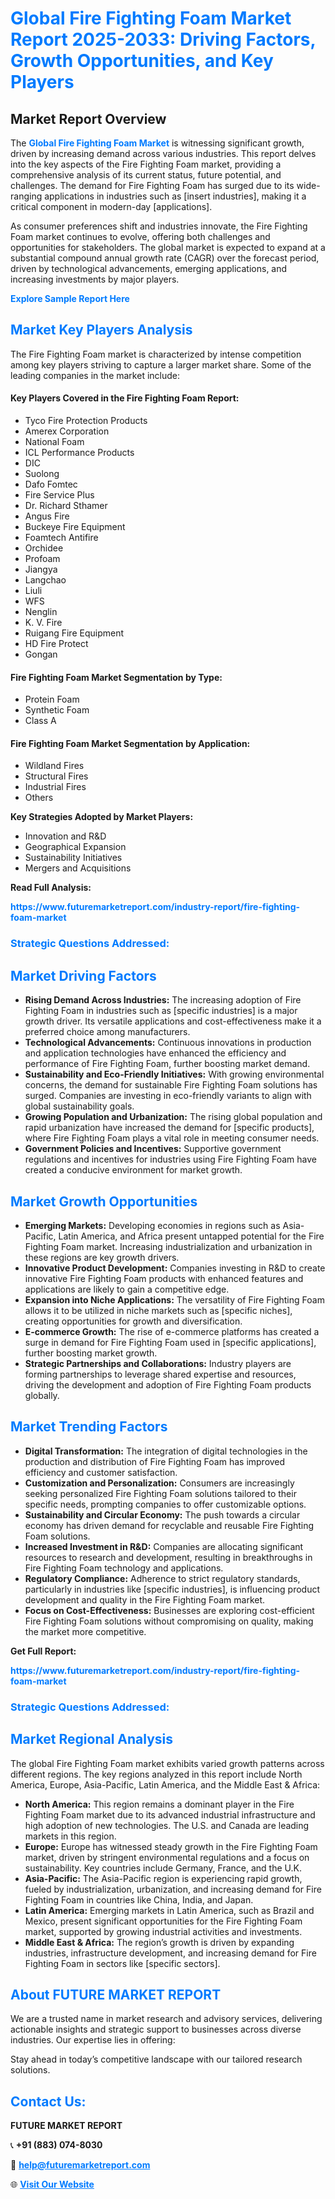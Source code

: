 <h1 style="color: #007BFF;">Global Fire Fighting Foam Market Report 2025-2033: Driving Factors, Growth Opportunities, and Key Players</h1>

<section id="overview">
<h2>Market Report Overview</h2>
<p>The <a href="https://www.futuremarketreport.com/industry-report/fire-fighting-foam-market" style="color: #007BFF; text-decoration: none;"><strong>Global Fire Fighting Foam Market</strong></a> is witnessing significant growth, driven by increasing demand across various industries. This report delves into the key aspects of the Fire Fighting Foam market, providing a comprehensive analysis of its current status, future potential, and challenges. The demand for Fire Fighting Foam has surged due to its wide-ranging applications in industries such as [insert industries], making it a critical component in modern-day [applications].</p>
<p>As consumer preferences shift and industries innovate, the Fire Fighting Foam market continues to evolve, offering both challenges and opportunities for stakeholders. The global market is expected to expand at a substantial compound annual growth rate (CAGR) over the forecast period, driven by technological advancements, emerging applications, and increasing investments by major players.</p>
</section>

<section id="overview">
<p><a href="https://www.futuremarketreport.com/request-sample/reportId=57058" style="color: #007BFF; text-decoration: none;"><strong>Explore Sample Report Here</strong></a></p>
</section>

<section id="key-players">
<h2 style="color: #007BFF;">Market Key Players Analysis</h2>
<p>The Fire Fighting Foam market is characterized by intense competition among key players striving to capture a larger market share. Some of the leading companies in the market include:</p>
<h4>Key Players Covered in the Fire Fighting Foam Report:</h4>
<ul><li>Tyco Fire Protection Products</li><li>Amerex Corporation</li><li>National Foam</li><li>ICL Performance Products</li><li>DIC</li><li>Suolong</li><li>Dafo Fomtec</li><li>Fire Service Plus</li><li>Dr. Richard Sthamer</li><li>Angus Fire</li><li>Buckeye Fire Equipment</li><li>Foamtech Antifire</li><li>Orchidee</li><li>Profoam</li><li>Jiangya</li><li>Langchao</li><li>Liuli</li><li>WFS</li><li>Nenglin</li><li>K. V. Fire</li><li>Ruigang Fire Equipment</li><li>HD Fire Protect</li><li>Gongan</li></ul>
<h4>Fire Fighting Foam Market Segmentation by Type:</h4>
<ul><li>Protein Foam</li><li>Synthetic Foam</li><li>Class A</li></ul>

<h4>Fire Fighting Foam Market Segmentation by Application:</h4>
<ul><li>Wildland Fires</li><li>Structural Fires</li><li>Industrial Fires</li><li>Others</li></ul>
<p><strong>Key Strategies Adopted by Market Players:</strong></p>
<ul>
<li>Innovation and R&D</li>
<li>Geographical Expansion</li>
<li>Sustainability Initiatives</li>
<li>Mergers and Acquisitions</li>
</ul>
</section>

<section>
<p><strong>Read Full Analysis: </strong></p><a href="https://www.futuremarketreport.com/industry-report/fire-fighting-foam-market" style="color: #007BFF; text-decoration: none;"><strong>https://www.futuremarketreport.com/industry-report/fire-fighting-foam-market</strong></a>
<h3 style="color: #007BFF;">Strategic Questions Addressed:</h3>
</section>

<section id="driving-factors">
<h2 style="color: #007BFF;">Market Driving Factors</h2>
<ul>
<li><strong>Rising Demand Across Industries:</strong> The increasing adoption of Fire Fighting Foam in industries such as [specific industries] is a major growth driver. Its versatile applications and cost-effectiveness make it a preferred choice among manufacturers.</li>
<li><strong>Technological Advancements:</strong> Continuous innovations in production and application technologies have enhanced the efficiency and performance of Fire Fighting Foam, further boosting market demand.</li>
<li><strong>Sustainability and Eco-Friendly Initiatives:</strong> With growing environmental concerns, the demand for sustainable Fire Fighting Foam solutions has surged. Companies are investing in eco-friendly variants to align with global sustainability goals.</li>
<li><strong>Growing Population and Urbanization:</strong> The rising global population and rapid urbanization have increased the demand for [specific products], where Fire Fighting Foam plays a vital role in meeting consumer needs.</li>
<li><strong>Government Policies and Incentives:</strong> Supportive government regulations and incentives for industries using Fire Fighting Foam have created a conducive environment for market growth.</li>
</ul>
</section>

<section id="growth-opportunities">
<h2 style="color: #007BFF;">Market Growth Opportunities</h2>
<ul>
<li><strong>Emerging Markets:</strong> Developing economies in regions such as Asia-Pacific, Latin America, and Africa present untapped potential for the Fire Fighting Foam market. Increasing industrialization and urbanization in these regions are key growth drivers.</li>
<li><strong>Innovative Product Development:</strong> Companies investing in R&D to create innovative Fire Fighting Foam products with enhanced features and applications are likely to gain a competitive edge.</li>
<li><strong>Expansion into Niche Applications:</strong> The versatility of Fire Fighting Foam allows it to be utilized in niche markets such as [specific niches], creating opportunities for growth and diversification.</li>
<li><strong>E-commerce Growth:</strong> The rise of e-commerce platforms has created a surge in demand for Fire Fighting Foam used in [specific applications], further boosting market growth.</li>
<li><strong>Strategic Partnerships and Collaborations:</strong> Industry players are forming partnerships to leverage shared expertise and resources, driving the development and adoption of Fire Fighting Foam products globally.</li>
</ul>
</section>

<section id="trending-factors">
<h2 style="color: #007BFF;">Market Trending Factors</h2>
<ul>
<li><strong>Digital Transformation:</strong> The integration of digital technologies in the production and distribution of Fire Fighting Foam has improved efficiency and customer satisfaction.</li>
<li><strong>Customization and Personalization:</strong> Consumers are increasingly seeking personalized Fire Fighting Foam solutions tailored to their specific needs, prompting companies to offer customizable options.</li>
<li><strong>Sustainability and Circular Economy:</strong> The push towards a circular economy has driven demand for recyclable and reusable Fire Fighting Foam solutions.</li>
<li><strong>Increased Investment in R&D:</strong> Companies are allocating significant resources to research and development, resulting in breakthroughs in Fire Fighting Foam technology and applications.</li>
<li><strong>Regulatory Compliance:</strong> Adherence to strict regulatory standards, particularly in industries like [specific industries], is influencing product development and quality in the Fire Fighting Foam market.</li>
<li><strong>Focus on Cost-Effectiveness:</strong> Businesses are exploring cost-efficient Fire Fighting Foam solutions without compromising on quality, making the market more competitive.</li>
</ul>
</section>

<section>
<p><strong>Get Full Report: </strong></p><a href="https://www.futuremarketreport.com/industry-report/fire-fighting-foam-market" style="color: #007BFF; text-decoration: none;"><strong>https://www.futuremarketreport.com/industry-report/fire-fighting-foam-market</strong></a>
<h3 style="color: #007BFF;">Strategic Questions Addressed:</h3>
</section>


<section id="regional-analysis">
<h2 style="color: #007BFF;">Market Regional Analysis</h2>
<p>The global Fire Fighting Foam market exhibits varied growth patterns across different regions. The key regions analyzed in this report include North America, Europe, Asia-Pacific, Latin America, and the Middle East & Africa:</p>
<ul>
<li><strong>North America:</strong> This region remains a dominant player in the Fire Fighting Foam market due to its advanced industrial infrastructure and high adoption of new technologies. The U.S. and Canada are leading markets in this region.</li>
<li><strong>Europe:</strong> Europe has witnessed steady growth in the Fire Fighting Foam market, driven by stringent environmental regulations and a focus on sustainability. Key countries include Germany, France, and the U.K.</li>
<li><strong>Asia-Pacific:</strong> The Asia-Pacific region is experiencing rapid growth, fueled by industrialization, urbanization, and increasing demand for Fire Fighting Foam in countries like China, India, and Japan.</li>
<li><strong>Latin America:</strong> Emerging markets in Latin America, such as Brazil and Mexico, present significant opportunities for the Fire Fighting Foam market, supported by growing industrial activities and investments.</li>
<li><strong>Middle East & Africa:</strong> The region’s growth is driven by expanding industries, infrastructure development, and increasing demand for Fire Fighting Foam in sectors like [specific sectors].</li>
</ul>
</section>

<footer>
<h2 style="color: #007BFF;">About FUTURE MARKET REPORT</h2>
<p>We are a trusted name in market research and advisory services, delivering actionable insights and strategic support to businesses across diverse industries. Our expertise lies in offering:</p>

<p>Stay ahead in today’s competitive landscape with our tailored research solutions.</p>

<h2 style="color: #007BFF;">Contact Us:</h2>
<p><strong>FUTURE MARKET REPORT</strong></p>
<p>📞 <strong>+91 (883) 074-8030</strong></p>
<p>📧 <strong><a href="mailto:help@futuremarketreport.com" style="color: #007BFF;">help@futuremarketreport.com</a></strong></p>
<p>🌐 <strong><a href="https://www.futuremarketreport.com/" style="color: #007BFF;">Visit Our Website</a></strong></p>
</footer>